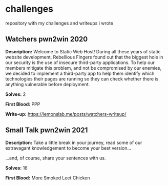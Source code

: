 # challenges
repository with my challenges and writeups i wrote

## Watchers pwn2win 2020

**Description:** Welcome to Static Web Host! During all these years of static website development, Rebellious Fingers found out that the biggest hole in our security is the use of insecure third-party applications. To help our members mitigate this problem, and not be compromised by our enemies, we decided to implement a third-party app to help them identify which technologies their pages are running so they can check whether there is anything vulnerable before deployment.

**Solves:** 2

**First Blood:** PPP

**Write-up:** https://lemonslab.me/posts/watchers-writeup/

## Small Talk pwn2win 2021

**Description:** Take a little break in your journey, read some of our extravagant knowledgement to become your best version...

...and, of course, share your sentences with us.

**Solves:** 16

**First Blood:** More Smoked Leet Chicken